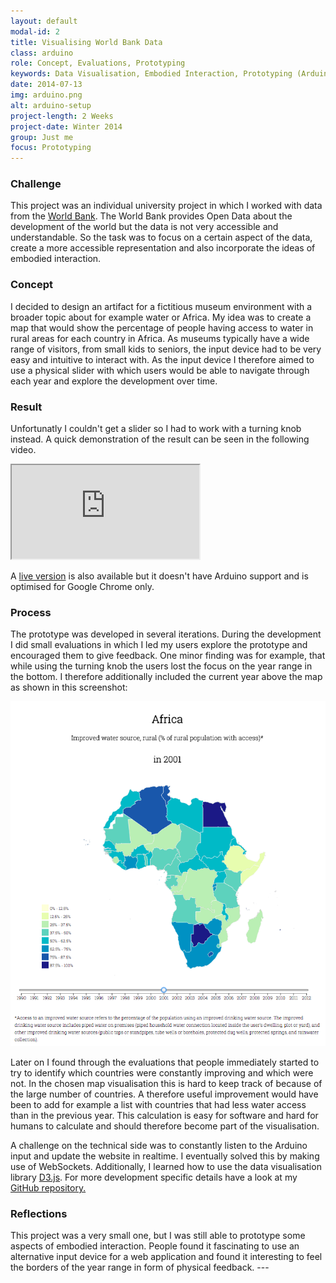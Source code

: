 ```yaml
---
layout: default
modal-id: 2
title: Visualising World Bank Data
class: arduino
role: Concept, Evaluations, Prototyping
keywords: Data Visualisation, Embodied Interaction, Prototyping (Arduino, Javascript)
date: 2014-07-13
img: arduino.png
alt: arduino-setup
project-length: 2 Weeks
project-date: Winter 2014
group: Just me
focus: Prototyping
---
```

<h3>Challenge</h3>
<p>This project was an individual university project in which I worked with data from the <a href="http://www.worldbank.org/">World Bank</a>. The World Bank provides Open Data about the development of the world but the data is not very accessible and understandable. So the task was to focus on a certain aspect of the data, create a more accessible representation and also incorporate the ideas of embodied interaction.</p>
<h3>Concept</h3>
<p>I decided to design an artifact for a fictitious museum environment with a broader topic about for example water or Africa. My idea was to create a map that would show the percentage of people having access to water in rural areas for each country in Africa. As museums typically have a wide range of visitors, from small kids to seniors, the input device had to be very easy and intuitive to interact with. As the input device I therefore aimed to use a physical slider with which users would be able to navigate through each year and explore the development over time.</p>
<h3>Result</h3>
<p>Unfortunatly I couldn't get a slider so I had to work with a turning knob instead. A quick demonstration of the result can be seen in the following video.</p>
<p>
<div class="flex-video widescreen"><iframe src="https://www.youtube.com/embed/2jrZv-j7q3I" allowfullscreen=""></iframe></div>
</p>
<p>A <a href="http://weidenfreak.github.io/InteractiveAfricaMapD3/"> live version</a> is also available but it doesn't have Arduino support and is optimised for Google Chrome only.</p>
<h3>Process</h3>
<p>The prototype was developed in several iterations. During the development I did small evaluations in which I led my users explore the prototype and encouraged them to give feedback. One minor finding was for example, that while using the turning knob the users lost the focus on the year range in the bottom. I therefore additionally included the current year above the map as shown in this screenshot:</p>
<img src="img/portfolio/africa_map.png" class="img-responsive img-thumbnail img-centered" alt="Africa_Map Screen">
<p>Later on I found through the evaluations that people immediately started to try to identify which countries were constantly improving and which were not. In the chosen map visualisation this is hard to keep track of because of the large number of countries. A therefore useful improvement would have been to add for example a list with countries that had less water access than in the previous year. This calculation is easy for software and hard for humans to calculate and should therefore become part of the visualisation.</p>
<p>A challenge on the technical side was to constantly listen to the Arduino input and update the website in realtime. I eventually solved this by making use of WebSockets. Additionally, I learned how to use the data visualisation library <a href="http://d3js.org/">D3.js</a>. For more development specific details have a look at my <a href="https://github.com/weidenfreak/InteractiveAfricaMapD3Arduino">GitHub repository.</a></p>
<h3>Reflections</h3>
<p>This project was a very small one, but I was still able to prototype some aspects of embodied interaction. People found it fascinating to use an alternative input device for a web application and found it interesting to feel the borders of the year range in form of  physical feedback.
---
